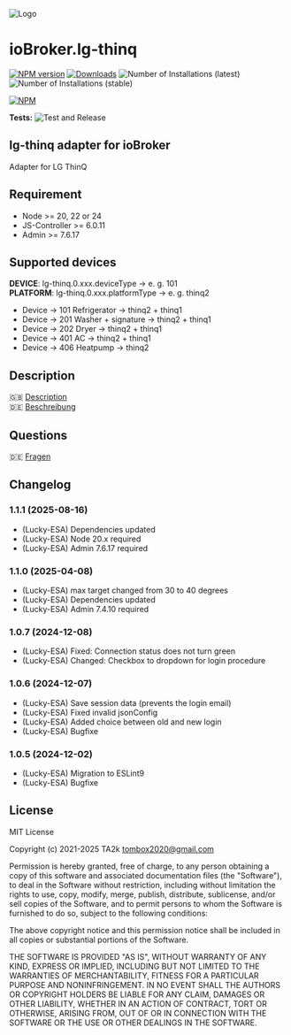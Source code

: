 ![Logo](admin/lg-thinq.png)

# ioBroker.lg-thinq

[![NPM version](https://img.shields.io/npm/v/iobroker.lg-thinq.svg)](https://www.npmjs.com/package/iobroker.lg-thinq)
[![Downloads](https://img.shields.io/npm/dm/iobroker.lg-thinq.svg)](https://www.npmjs.com/package/iobroker.lg-thinq)
![Number of Installations (latest)](https://iobroker.live/badges/lg-thinq-installed.svg)
![Number of Installations (stable)](https://iobroker.live/badges/lg-thinq-stable.svg)

[![NPM](https://nodei.co/npm/iobroker.lg-thinq.png?downloads=true)](https://nodei.co/npm/iobroker.lg-thinq/)

**Tests:** ![Test and Release](https://github.com/TA2k/ioBroker.lg-thinq/workflows/Test%20and%20Release/badge.svg)

## lg-thinq adapter for ioBroker

Adapter for LG ThinQ

## Requirement

- Node >= 20, 22 or 24
- JS-Controller >= 6.0.11
- Admin >= 7.6.17

## Supported devices

**DEVICE**: lg-thinq.0.xxx.deviceType -> e. g. 101</br>
**PLATFORM**: lg-thinq.0.xxx.platformType -> e. g. thinq2

- Device -> 101 Refrigerator -> thinq2 + thinq1
- Device -> 201 Washer + signature -> thinq2 + thinq1
- Device -> 202 Dryer -> thinq2 + thinq1
- Device -> 401 AC -> thinq2 + thinq1
- Device -> 406 Heatpump -> thinq2

## Description

🇬🇧 [Description](/docs/en/README.md)</br>
🇩🇪 [Beschreibung](/docs/de/README.md)

## Questions

🇩🇪 [Fragen](https://forum.iobroker.net/topic/46498/test-adapter-lg-thinq-v0-0-1)

<!--
    Placeholder for the next version (at the beginning of the line):
    ### **WORK IN PROGRESS**
-->

## Changelog
### 1.1.1 (2025-08-16)

- (Lucky-ESA) Dependencies updated
- (Lucky-ESA) Node 20.x required
- (Lucky-ESA) Admin 7.6.17 required

### 1.1.0 (2025-04-08)

- (Lucky-ESA) max target changed from 30 to 40 degrees
- (Lucky-ESA) Dependencies updated
- (Lucky-ESA) Admin 7.4.10 required

### 1.0.7 (2024-12-08)

- (Lucky-ESA) Fixed: Connection status does not turn green
- (Lucky-ESA) Changed: Checkbox to dropdown for login procedure

### 1.0.6 (2024-12-07)

- (Lucky-ESA) Save session data (prevents the login email)
- (Lucky-ESA) Fixed invalid jsonConfig
- (Lucky-ESA) Added choice between old and new login
- (Lucky-ESA) Bugfixe

### 1.0.5 (2024-12-02)

- (Lucky-ESA) Migration to ESLint9
- (Lucky-ESA) Bugfixe

## License

MIT License

Copyright (c) 2021-2025 TA2k <tombox2020@gmail.com>

Permission is hereby granted, free of charge, to any person obtaining a copy
of this software and associated documentation files (the "Software"), to deal
in the Software without restriction, including without limitation the rights
to use, copy, modify, merge, publish, distribute, sublicense, and/or sell
copies of the Software, and to permit persons to whom the Software is
furnished to do so, subject to the following conditions:

The above copyright notice and this permission notice shall be included in all
copies or substantial portions of the Software.

THE SOFTWARE IS PROVIDED "AS IS", WITHOUT WARRANTY OF ANY KIND, EXPRESS OR
IMPLIED, INCLUDING BUT NOT LIMITED TO THE WARRANTIES OF MERCHANTABILITY,
FITNESS FOR A PARTICULAR PURPOSE AND NONINFRINGEMENT. IN NO EVENT SHALL THE
AUTHORS OR COPYRIGHT HOLDERS BE LIABLE FOR ANY CLAIM, DAMAGES OR OTHER
LIABILITY, WHETHER IN AN ACTION OF CONTRACT, TORT OR OTHERWISE, ARISING FROM,
OUT OF OR IN CONNECTION WITH THE SOFTWARE OR THE USE OR OTHER DEALINGS IN THE
SOFTWARE.
